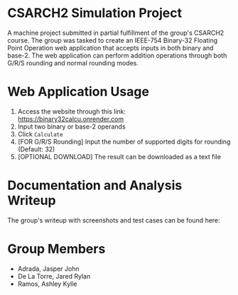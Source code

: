 # CSARCH2 Simulation Project
A machine project submitted in partial fulfillment of the group's CSARCH2 course. The group was tasked to create an IEEE-754 Binary-32 Floating Point Operation web application that accepts inputs in both binary and base-2. The web application can perform addition operations through both G/R/S rounding and normal rounding modes.

# Web Application Usage
1. Access the website through this link: https://binary32calcu.onrender.com
2. Input two binary or base-2 operands
3. Click `Calculate`
4. [FOR G/R/S Rounding] Input the number of supported digits for rounding (Default: 32)
5. [OPTIONAL DOWNLOAD] The result can be downloaded as a text file

# Documentation and Analysis Writeup
The group's writeup with screenshots and test cases can be found here:

# Group Members
- Adrada, Jasper John
- De La Torre, Jared Rylan
- Ramos, Ashley Kylle
